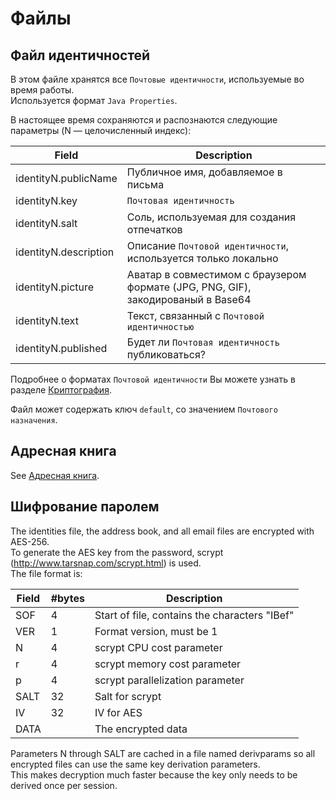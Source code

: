 # Файлы

## Файл идентичностей

В этом файле хранятся все `Почтовые идентичности`, используемые во время работы.  
Используется формат `Java Properties`.

В настоящее время сохраняются и распознаются следующие параметры (N — целочисленный индекс):

| Field                | Description                                                                      |
|----------------------|----------------------------------------------------------------------------------|
|identityN.publicName  | Публичное имя, добавляемое в письма                                              |
|identityN.key         | `Почтовая идентичность`                                                          |
|identityN.salt        | Соль, используемая для создания отпечатков                                       |
|identityN.description | Описание `Почтовой идентичности`, используется только локально                   |
|identityN.picture     | Аватар в совместимом с браузером формате (JPG, PNG, GIF), закодированый в Base64 |
|identityN.text        | Текст, связанный с `Почтовой идентичностью`                                      |
|identityN.published   | Будет ли `Почтовая идентичность` публиковаться?                                  |

Подробнее о форматах `Почтовой идентичности` Вы можете узнать в разделе [Криптография](../bote/v5/cryptography.md#2).

Файл может содержать ключ `default`, со значением `Почтового назначения`.

## Адресная книга

See [Адресная книга](addressbook.ru.md).

## Шифрование паролем

The identities file, the address book, and all email files are encrypted with AES-256.   
To generate the AES key from the password, scrypt (http://www.tarsnap.com/scrypt.html) is used.   
The file format is:

| Field | #bytes | Description                                   |
|-------|--------|-----------------------------------------------|
| SOF   | 4      | Start of file, contains the characters "IBef" |
| VER   | 1      | Format version, must be 1                     |
| N     | 4      | scrypt CPU cost parameter                     |
| r     | 4      | scrypt memory cost parameter                  |
| p     | 4      | scrypt parallelization parameter              |
| SALT  | 32     | Salt for scrypt                               |
| IV    | 32     | IV for AES                                    |
| DATA  |        | The encrypted data                            |

Parameters N through SALT are cached in a file named derivparams so all encrypted files can use the same key derivation parameters.   
This makes decryption much faster because the key only needs to be derived once per session.
